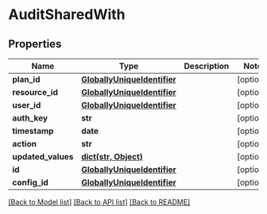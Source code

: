 # AuditSharedWith

## Properties
Name | Type | Description | Notes
------------ | ------------- | ------------- | -------------
**plan_id** | [**GloballyUniqueIdentifier**](GloballyUniqueIdentifier.md) |  | [optional] 
**resource_id** | [**GloballyUniqueIdentifier**](GloballyUniqueIdentifier.md) |  | [optional] 
**user_id** | [**GloballyUniqueIdentifier**](GloballyUniqueIdentifier.md) |  | [optional] 
**auth_key** | **str** |  | [optional] 
**timestamp** | **date** |  | [optional] 
**action** | **str** |  | [optional] 
**updated_values** | [**dict(str, Object)**](Object.md) |  | [optional] 
**id** | [**GloballyUniqueIdentifier**](GloballyUniqueIdentifier.md) |  | [optional] 
**config_id** | [**GloballyUniqueIdentifier**](GloballyUniqueIdentifier.md) |  | [optional] 

[[Back to Model list]](../README.md#documentation-for-models) [[Back to API list]](../README.md#documentation-for-api-endpoints) [[Back to README]](../README.md)

